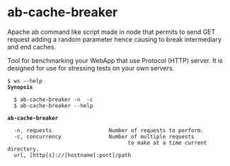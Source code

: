# ab-cache-breaker
Apache ab command like script made in node that permits to send GET request adding a random parameter  hence causing to break intermediary and end caches.

Tool  for benchmarking your WebApp that use Protocol (HTTP) server. It is designed for use for stressing tests on your own servers. 

<pre><code>$ ws --help
<strong>Synopsis</strong>

  $ ab-cache-breaker -n <requests> -c <concurrency> <url>
  $ ab-cache-breaker --help

<strong>ab-cache-breaker</strong>

  -n, requests                  Number of requests to perform.
  -c, concurrency               Number of multiple requests
                                      to make at a time current directory.
  url, [http[s]://]hostname[:port]/path  
        
</code></pre>